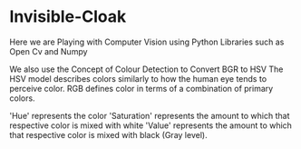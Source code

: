 # Invisible-Cloak
Here we are Playing with Computer Vision using Python Libraries such as Open Cv and Numpy

We also use the Concept of Colour Detection to Convert BGR to HSV
The HSV model describes colors similarly to how the human eye tends
to perceive color.
RGB defines color in terms of a combination of primary colors.

'Hue' represents the color
'Saturation' represents the amount to which that respective color is
mixed with white
'Value' represents the amount to which that respective color is
mixed with black (Gray level).
